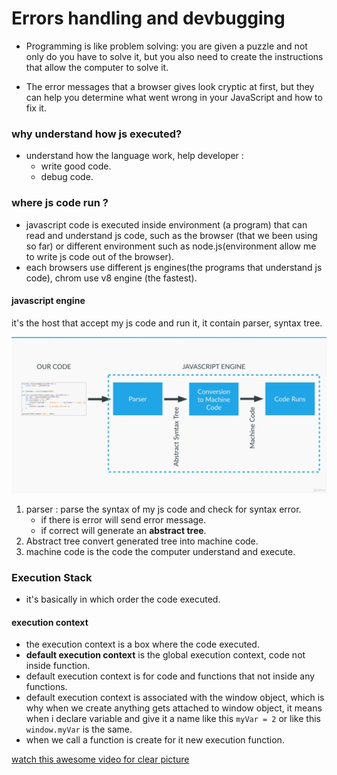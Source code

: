 # Errors handling and devbugging 
   * Programming is like problem solving: you are given a puzzle and not only do you have to solve it, but you also need to create the instructions that allow the computer to solve it.

   * The error messages that a browser gives look cryptic at first, but they can help you determine what went wrong in your JavaScript and how to fix it.

### why understand how js executed?
   * understand how the language work, help developer :
      * write good code. 
      * debug code.
      
### where js code run ?
   * javascript code is executed inside environment (a program) that can read and understand js code, such as the browser (that we been using so far) or different environment such as node.js(environment allow me to write js code out of the browser).
   * each browsers use different js engines(the programs that understand js code), chrom use v8 engine (the fastest).

#### javascript engine
  it's the host that accept my js code and run it, it contain parser, syntax tree.

  ![inside the maze v8 engine ](media/javascript%20engine.png)

   1. parser : parse the syntax of my js code and check for syntax error.
      * if there is error will send error message.
      * if correct will generate an **abstract tree**.
   2. Abstract tree convert generated tree into machine code.
   3. machine code is the code the computer understand and execute.


### Execution Stack
   * it's basically in which order the code executed.
#### execution context
   * the execution context is a box where the code executed.
   * **default execution context** is the global execution context, code not inside function.
   * default execution context is for code and functions that not inside any functions.
   * default execution context is associated with the window object, which is why when we create anything gets attached to window object, it means when i declare variable and give it a name like this `myVar = 2` or like this `window.myVar` is the same.
   * when we call a function is create for it new execution function.
   
[watch this awesome video for clear picture](media/4.%20Execution%20Contexts%20and%20the%20Execution%20Stack.mp4)

